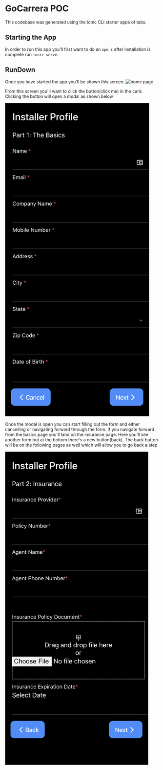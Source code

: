 # GoCarrera POC

This codebase was generated using the Ionic CLI starter apps of tabs.

## Starting the App

In order to run this app you'll first want to do an `npm i` after installation is complete run `ionic serve`.

## RunDown

Once you have started the app you'll be shown this screen.
![home page](/images/homepage.png)

From this screen you'll want to click the button(click me) in the card.
Clicking the button will open a modal as shown below

![profile form](images/profile-form-modal.png)

Once the modal is open you can start filling out the form and either cancelling or navigating forward through the form.
If you navigate forward from the basics page you'll land on the insurance page. Here you'll see another form but at the bottom there's a new button(back). The back button will be on the following pages as well which will allow you to go back a step

![insurance step](/images/insurance-step.png)
